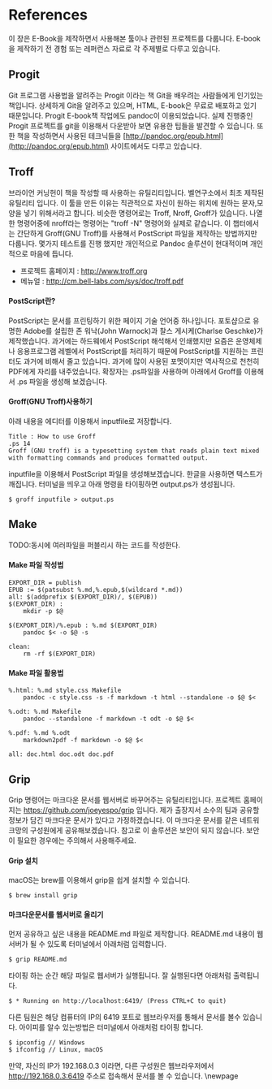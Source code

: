 
# References
이 장은 E-Book을 제작하면서 사용해본 툴이나 관련된 프로젝트를 다룹니다.
E-book을 제작하기 전 경험 또는 레퍼런스 자료로 각 주제별로 다루고 있습니다.

## Progit
Git 프로그램 사용법을 알려주는 Progit 이라는 책 Git을 배우려는 사람들에게 인기있는 책입니다.
상세하게 Git을 알려주고 있으며, HTML, E-book은 무료로 배포하고 있기 때문입니다.
Progit E-book책 작업에도 pandoc이 이용되었습니다.
실제 진행중인 Progit 프로젝트를 git을 이용해서 다운받아 보면 유용한 팁들을 발견할 수 있습니다.
또한 책을 작성하면서 사용된 테크닉들을 [http://pandoc.org/epub.html](http://pandoc.org/epub.html) 사이트에서도 다루고 있습니다.

## Troff
브라이언 커닝헌이 책을 작성할 때 사용하는 유틸리티입니다. 벨연구소에서 최초 제작된 유틸리티 입니다.
이 툴을 만든 이유는 직관적으로 자신이 원하는 위치에 원하는 문자,모양을 넣기 위해서라고 합니다.
비슷한 명령어로는 Troff, Nroff, Groff가 있습니다. 나열한 명령어중에 nroff라는 명령어는 "troff -N" 명령어와 실제로 같습니다.
이 챕터에서는 간단하게 Groff(GNU Troff)를 사용해서 PostScript 파일을 제작하는 방법까지만 다룹니다.
몇가지 테스트를 진행 했지만 개인적으로 Pandoc 솔루션이 현대적이며 개인적으로 마음에 듭니다.

- 프로젝트 홈페이지 : http://www.troff.org
- 메뉴얼 : http://cm.bell-labs.com/sys/doc/troff.pdf

#### PostScript란?
PostScript는 문서를 프린팅하기 위한 페이지 기술 언어중 하나입니다.
포토샵으로 유명한 Adobe를 설립한 존 워낙(John Warnock)과 
찰스 게시케(Charlse Geschke)가 제작했습니다.
과거에는 하드웨에서 PostScript 해석해서 인쇄했지만 요즘은 운영체제나 응용프로그램 레벨에서 PostScript를
처리하기 때문에 PostScript를 지원하는 프린터도 과거에 비해서 줄고 있습니다.
과거에 많이 사용된 포멧이지만 역사적으로 천천히 PDF에게 자리를 내주었습니다.
확장자는 .ps파일을 사용하며 아래에서 Groff를 이용해서 .ps 파일을 생성해 보겠습니다.

#### Groff(GNU Troff)사용하기
아래 내용을 에디터를 이용해서 inputfile로 저장합니다.

	Title : How to use Groff
	.ps 14
	Groff (GNU troff) is a typesetting system that reads plain text mixed with formatting commands and produces formatted output.


inputfile을 이용해서 PostScript 파일을 생성해보겠습니다. 한글을 사용하면 텍스트가 깨집니다.
터미널을 띄우고 아래 명령을 타이핑하면 output.ps가 생성됩니다.

	$ groff inputfile > output.ps


## Make

TODO:동시에 여러파일을 퍼블리시 하는 코드를 작성한다.

#### Make 파일 작성법

	EXPORT_DIR = publish
	EPUB := $(patsubst %.md,%.epub,$(wildcard *.md))
	all: $(addprefix $(EXPORT_DIR)/, $(EPUB))
	$(EXPORT_DIR) :
		mkdir -p $@
	
	$(EXPORT_DIR)/%.epub : %.md $(EXPORT_DIR)
		pandoc $< -o $@ -s
	
	clean:
		rm -rf $(EXPORT_DIR)

#### Make 파일 활용법

	%.html: %.md style.css Makefile
		pandoc -c style.css -s -f markdown -t html --standalone -o $@ $<

	%.odt: %.md Makefile
		pandoc --standalone -f markdown -t odt -o $@ $<

	%.pdf: %.md %.odt
		markdown2pdf -f markdown -o $@ $<

	all: doc.html doc.odt doc.pdf

## Grip
Grip 명령어는 마크다운 문서를 웹서버로 바꾸어주는 유틸리티입니다.
프로젝트 홈페이지는 https://github.com/joeyespo/grip 입니다.
제가 출장지서 소수의 팀과 공유할 정보가 담긴 마크다운 문서가 있다고 가정하겠습니다.
이 마크다운 문서를 같은 네트워크망의 구성원에게 공유해보겠습니다.
참고로 이 솔루션은 보안이 되지 않습니다. 보안이 필요한 경우에는 주의해서 사용해주세요.

#### Grip 설치
macOS는 brew를 이용해서 grip을 쉽게 설치할 수 있습니다.

	$ brew install grip


#### 마크다운문서를 웹서버로 올리기
먼저 공유하고 싶은 내용을 README.md 파일로 제작합니다.
README.md 내용이 웹서버가 될 수 있도록 터미널에서 아래처럼 입력합니다.

	$ grip README.md

타이핑 하는 순간 해당 파일로 웹서버가 실행됩니다. 잘 실행된다면 아래처럼 출력됩니다.

	$ * Running on http://localhost:6419/ (Press CTRL+C to quit)

다른 팀원은 해당 컴퓨터의 IP의 6419 포트로 웹브라우저를 통해서 문서를 볼수 있습니다.
아이피를 알수 있는방법은 터미널에서 아래처럼 타이핑 합니다.

	$ ipconfig // Windows
	$ ifconfig // Linux, macOS

만약, 자신의 IP가 192.168.0.3 이라면,
다른 구성원은 웹브라우저에서 http://192.168.0.3:6419 주소로 접속해서 문서를 볼 수 있습니다.
\newpage